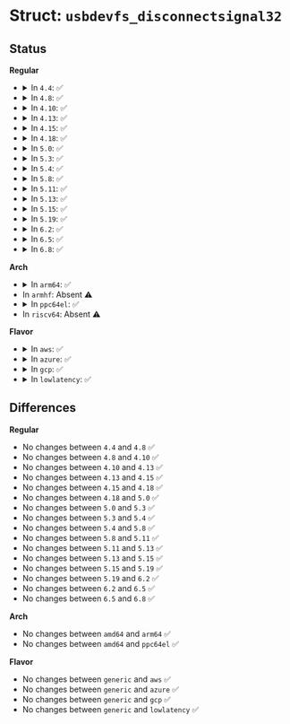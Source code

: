 # Struct: <code>usbdevfs_disconnectsignal32</code>

## Status
<b>Regular</b>
<ul>
<li>
<details>
<summary>In <code>4.4</code>: ✅</summary>

```c
struct usbdevfs_disconnectsignal32 {
    compat_int_t signr;
    compat_caddr_t context;
};
```
</details>
</li>
<li>
<details>
<summary>In <code>4.8</code>: ✅</summary>

```c
struct usbdevfs_disconnectsignal32 {
    compat_int_t signr;
    compat_caddr_t context;
};
```
</details>
</li>
<li>
<details>
<summary>In <code>4.10</code>: ✅</summary>

```c
struct usbdevfs_disconnectsignal32 {
    compat_int_t signr;
    compat_caddr_t context;
};
```
</details>
</li>
<li>
<details>
<summary>In <code>4.13</code>: ✅</summary>

```c
struct usbdevfs_disconnectsignal32 {
    compat_int_t signr;
    compat_caddr_t context;
};
```
</details>
</li>
<li>
<details>
<summary>In <code>4.15</code>: ✅</summary>

```c
struct usbdevfs_disconnectsignal32 {
    compat_int_t signr;
    compat_caddr_t context;
};
```
</details>
</li>
<li>
<details>
<summary>In <code>4.18</code>: ✅</summary>

```c
struct usbdevfs_disconnectsignal32 {
    compat_int_t signr;
    compat_caddr_t context;
};
```
</details>
</li>
<li>
<details>
<summary>In <code>5.0</code>: ✅</summary>

```c
struct usbdevfs_disconnectsignal32 {
    compat_int_t signr;
    compat_caddr_t context;
};
```
</details>
</li>
<li>
<details>
<summary>In <code>5.3</code>: ✅</summary>

```c
struct usbdevfs_disconnectsignal32 {
    compat_int_t signr;
    compat_caddr_t context;
};
```
</details>
</li>
<li>
<details>
<summary>In <code>5.4</code>: ✅</summary>

```c
struct usbdevfs_disconnectsignal32 {
    compat_int_t signr;
    compat_caddr_t context;
};
```
</details>
</li>
<li>
<details>
<summary>In <code>5.8</code>: ✅</summary>

```c
struct usbdevfs_disconnectsignal32 {
    compat_int_t signr;
    compat_caddr_t context;
};
```
</details>
</li>
<li>
<details>
<summary>In <code>5.11</code>: ✅</summary>

```c
struct usbdevfs_disconnectsignal32 {
    compat_int_t signr;
    compat_caddr_t context;
};
```
</details>
</li>
<li>
<details>
<summary>In <code>5.13</code>: ✅</summary>

```c
struct usbdevfs_disconnectsignal32 {
    compat_int_t signr;
    compat_caddr_t context;
};
```
</details>
</li>
<li>
<details>
<summary>In <code>5.15</code>: ✅</summary>

```c
struct usbdevfs_disconnectsignal32 {
    compat_int_t signr;
    compat_caddr_t context;
};
```
</details>
</li>
<li>
<details>
<summary>In <code>5.19</code>: ✅</summary>

```c
struct usbdevfs_disconnectsignal32 {
    compat_int_t signr;
    compat_caddr_t context;
};
```
</details>
</li>
<li>
<details>
<summary>In <code>6.2</code>: ✅</summary>

```c
struct usbdevfs_disconnectsignal32 {
    compat_int_t signr;
    compat_caddr_t context;
};
```
</details>
</li>
<li>
<details>
<summary>In <code>6.5</code>: ✅</summary>

```c
struct usbdevfs_disconnectsignal32 {
    compat_int_t signr;
    compat_caddr_t context;
};
```
</details>
</li>
<li>
<details>
<summary>In <code>6.8</code>: ✅</summary>

```c
struct usbdevfs_disconnectsignal32 {
    compat_int_t signr;
    compat_caddr_t context;
};
```
</details>
</li>
</ul>
<b>Arch</b>
<ul>
<li>
<details>
<summary>In <code>arm64</code>: ✅</summary>

```c
struct usbdevfs_disconnectsignal32 {
    compat_int_t signr;
    compat_caddr_t context;
};
```
</details>
</li>
<li>
In <code>armhf</code>: Absent ⚠️
</li>
<li>
<details>
<summary>In <code>ppc64el</code>: ✅</summary>

```c
struct usbdevfs_disconnectsignal32 {
    compat_int_t signr;
    compat_caddr_t context;
};
```
</details>
</li>
<li>
In <code>riscv64</code>: Absent ⚠️
</li>
</ul>
<b>Flavor</b>
<ul>
<li>
<details>
<summary>In <code>aws</code>: ✅</summary>

```c
struct usbdevfs_disconnectsignal32 {
    compat_int_t signr;
    compat_caddr_t context;
};
```
</details>
</li>
<li>
<details>
<summary>In <code>azure</code>: ✅</summary>

```c
struct usbdevfs_disconnectsignal32 {
    compat_int_t signr;
    compat_caddr_t context;
};
```
</details>
</li>
<li>
<details>
<summary>In <code>gcp</code>: ✅</summary>

```c
struct usbdevfs_disconnectsignal32 {
    compat_int_t signr;
    compat_caddr_t context;
};
```
</details>
</li>
<li>
<details>
<summary>In <code>lowlatency</code>: ✅</summary>

```c
struct usbdevfs_disconnectsignal32 {
    compat_int_t signr;
    compat_caddr_t context;
};
```
</details>
</li>
</ul>

## Differences
<b>Regular</b>
<ul>
<li>
No changes between <code>4.4</code> and <code>4.8</code> ✅
</li>
<li>
No changes between <code>4.8</code> and <code>4.10</code> ✅
</li>
<li>
No changes between <code>4.10</code> and <code>4.13</code> ✅
</li>
<li>
No changes between <code>4.13</code> and <code>4.15</code> ✅
</li>
<li>
No changes between <code>4.15</code> and <code>4.18</code> ✅
</li>
<li>
No changes between <code>4.18</code> and <code>5.0</code> ✅
</li>
<li>
No changes between <code>5.0</code> and <code>5.3</code> ✅
</li>
<li>
No changes between <code>5.3</code> and <code>5.4</code> ✅
</li>
<li>
No changes between <code>5.4</code> and <code>5.8</code> ✅
</li>
<li>
No changes between <code>5.8</code> and <code>5.11</code> ✅
</li>
<li>
No changes between <code>5.11</code> and <code>5.13</code> ✅
</li>
<li>
No changes between <code>5.13</code> and <code>5.15</code> ✅
</li>
<li>
No changes between <code>5.15</code> and <code>5.19</code> ✅
</li>
<li>
No changes between <code>5.19</code> and <code>6.2</code> ✅
</li>
<li>
No changes between <code>6.2</code> and <code>6.5</code> ✅
</li>
<li>
No changes between <code>6.5</code> and <code>6.8</code> ✅
</li>
</ul>
<b>Arch</b>
<ul>
<li>
No changes between <code>amd64</code> and <code>arm64</code> ✅
</li>
<li>
No changes between <code>amd64</code> and <code>ppc64el</code> ✅
</li>
</ul>
<b>Flavor</b>
<ul>
<li>
No changes between <code>generic</code> and <code>aws</code> ✅
</li>
<li>
No changes between <code>generic</code> and <code>azure</code> ✅
</li>
<li>
No changes between <code>generic</code> and <code>gcp</code> ✅
</li>
<li>
No changes between <code>generic</code> and <code>lowlatency</code> ✅
</li>
</ul>
